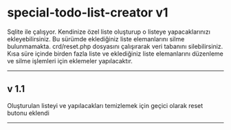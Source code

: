 special-todo-list-creator v1
===============================

Sqlite ile çalışyor. Kendinize özel liste oluşturup o listeye yapacaklarınızı ekleyebilirsiniz. Bu sürümde eklediğiniz liste elemanlarını silme bulunmamakta. crd/reset.php dosyasını çalışırarak veri tabanını silebilirsiniz. Kısa süre içinde birden fazla liste ve eklediğiniz liste elemanlarını düzenleme ve silme işlemleri için eklemeler yapılacaktır.

______
v 1.1
---

Oluşturulan listeyi ve yapılacakları temizlemek için geçici olarak reset butonu eklendi
______

